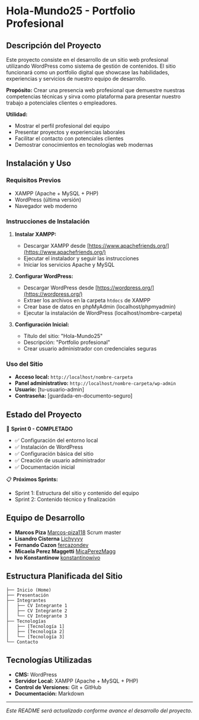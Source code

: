 # Hola-Mundo25 - Portfolio Profesional

## Descripción del Proyecto

Este proyecto consiste en el desarrollo de un sitio web profesional utilizando WordPress como sistema de gestión de contenidos. El sitio funcionará como un portfolio digital que showcase las habilidades, experiencias y servicios de nuestro equipo de desarrollo.

**Propósito:** Crear una presencia web profesional que demuestre nuestras competencias técnicas y sirva como plataforma para presentar nuestro trabajo a potenciales clientes o empleadores.

**Utilidad:** 
- Mostrar el perfil profesional del equipo
- Presentar proyectos y experiencias laborales
- Facilitar el contacto con potenciales clientes
- Demostrar conocimientos en tecnologías web modernas

## Instalación y Uso

### Requisitos Previos
- XAMPP (Apache + MySQL + PHP)
- WordPress (última versión)
- Navegador web moderno

### Instrucciones de Instalación

1. **Instalar XAMPP:**
   - Descargar XAMPP desde [https://www.apachefriends.org/](https://www.apachefriends.org/)
   - Ejecutar el instalador y seguir las instrucciones
   - Iniciar los servicios Apache y MySQL

2. **Configurar WordPress:**
   - Descargar WordPress desde [https://wordpress.org/](https://wordpress.org/)
   - Extraer los archivos en la carpeta `htdocs` de XAMPP
   - Crear base de datos en phpMyAdmin (localhost/phpmyadmin)
   - Ejecutar la instalación de WordPress (localhost/nombre-carpeta)

3. **Configuración Inicial:**
   - Título del sitio: "Hola-Mundo25"
   - Descripción: "Portfolio profesional"
   - Crear usuario administrador con credenciales seguras

### Uso del Sitio

- **Acceso local:** `http://localhost/nombre-carpeta`
- **Panel administrativo:** `http://localhost/nombre-carpeta/wp-admin`
- **Usuario:** [tu-usuario-admin]
- **Contraseña:** [guardada-en-documento-seguro]

## Estado del Proyecto

🚧 **Sprint 0 - COMPLETADO**
- ✅ Configuración del entorno local
- ✅ Instalación de WordPress
- ✅ Configuración básica del sitio
- ✅ Creación de usuario administrador
- ✅ Documentación inicial

📋 **Próximos Sprints:**
- Sprint 1: Estructura del sitio y contenido del equipo
- Sprint 2: Contenido técnico y finalización

## Equipo de Desarrollo

- **Marcos Piza** [Marcos-piza118](https://github.com/Marcos-piza118)  Scrum master
- **Lisandro Cisterna** [Lichyyyy](https://github.com/Lichyyyy)    
- **Fernando Cazon**  [fercazondev](https://github.com/fercazondev)  
- **Micaela Perez Maggetti** [MicaPerezMagg](https://github.com/MicaPerezMagg)  
- **Ivo Konstantinow** [konstantinowivo](https://github.com/konstantinowivo)  

## Estructura Planificada del Sitio

```
├── Inicio (Home)
├── Presentación
├── Integrantes
│   ├── CV Integrante 1
│   ├── CV Integrante 2
│   └── CV Integrante 3
├── Tecnologías
│   ├── [Tecnología 1]
│   ├── [Tecnología 2]
│   └── [Tecnología 3]
└── Contacto
```

## Tecnologías Utilizadas

- **CMS:** WordPress
- **Servidor Local:** XAMPP (Apache + MySQL + PHP)
- **Control de Versiones:** Git + GitHub
- **Documentación:** Markdown

---

*Este README será actualizado conforme avance el desarrollo del proyecto.*
